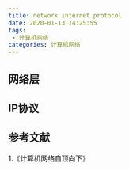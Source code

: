 ```yaml
---
title: network internet protocol
date: 2020-01-13 14:25:55
tags:
 - 计算机网络
categories: 计算机网络
---
```



## 网络层

## IP协议

## 参考文献
1.《计算机网络自顶向下》
